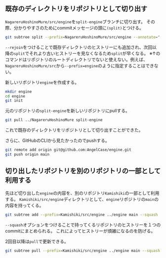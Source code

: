 ## 既存のディレクトリをリポジトリとして切り出す
`NagareruHoshinoMure/src/engine`を`split-engine`ブランチに切り出す。
その際、分かりやすさのためにcommitメッセージの頭に`(split)`とつける。
```bash
git subtree split --prefix=NagareruHoshinoMure/src/engine --annotate="(split)" --branch split-engine --rejoin
```
`--rejoin`をつけることで既存ディレクトリのヒストリーにも追加され、次回以降の`split`でそれより古いヒストリーを見なくなるため`split`が早くなる。
※↑のコマンドはリポジトリのルートディレクトリでないと使えない。例えば、`NagareruHoshinoMure/src`から`--prefix=engine`のように指定することはできない。

新しいリポジトリ`engine`を作成する。
```bash
mkdir engine
cd engine
git init
```
元のリポジトリの`split-engine`を新しいリポジトリにpullする。
```bash
git pull ../NagareruHoshinoMure split-engine
```
これで既存のディレクトリをリポジトリとして切り出すことができた。

さらに、GitHubのCLIから見たかったのでpushする。
```bash
git remote add origin git@github.com:AngelCase/engine.git
git push origin main
```

## 切り出したリポジトリを別のリポジトリの一部として利用する

先ほど切り出した`engine`の内容を、別のリポジトリ`Kamishiki`の一部として利用する。
`Kamishiki/src/engine`ディレクトリとして、`engine`リポジトリの`main`の内容を持ってくる。
```bash
git subtree add --prefix=Kamishiki/src/engine ../engine main --squash
```
`--squash`オプションをつけることで持ってくるリポジトリのヒストリーを１つのcommitにまとめられる。
これによってヒストリーが煩雑になるのを防げる。

2回目以降は`pull`で更新できる。
```bash
git subtree pull --prefix=Kamishiki/src/engine ../engine main --squash
```